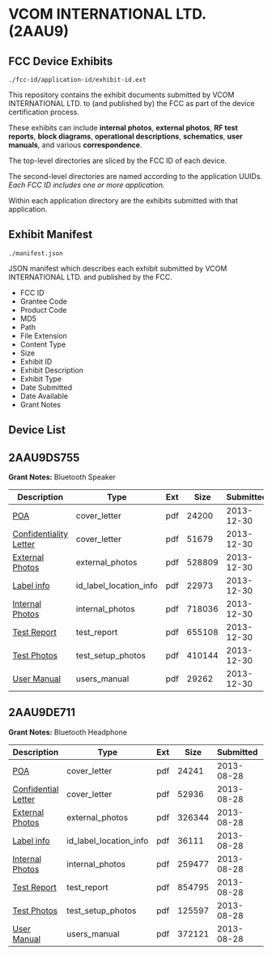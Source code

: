 # VCOM  INTERNATIONAL  LTD. (2AAU9)
## FCC Device Exhibits

```
./fcc-id/application-id/exhibit-id.ext
```

This repository contains the exhibit documents submitted by VCOM  INTERNATIONAL  LTD. to (and published by) the FCC as part of the device certification process.

These exhibits can include **internal photos**, **external photos**, **RF test reports**, **block diagrams**, **operational descriptions**, **schematics**, **user manuals**, and various **correspondence**.

The top-level directories are sliced by the FCC ID of each device.

The second-level directories are named according to the application UUIDs. *Each FCC ID includes one or more application.*

Within each application directory are the exhibits submitted with that application. 

## Exhibit Manifest

```
./manifest.json
```

JSON manifest which describes each exhibit submitted by VCOM  INTERNATIONAL  LTD. and published by the FCC.

- FCC ID
- Grantee Code
- Product Code
- MD5
- Path
- File Extension
- Content Type
- Size
- Exhibit ID
- Exhibit Description
- Exhibit Type
- Date Submitted
- Date Available
- Grant Notes

## Device List
## 2AAU9DS755
**Grant Notes:** Bluetooth Speaker

| Description | Type | Ext | Size | Submitted | Available |
| ----------- | ---- | --- | ---- | --------- | --------- |
| [POA](2AAU9DS755/a2af053a1a6b1847efd1b3abc6d2db3c/2153651.pdf) | cover_letter | pdf | 24200 | 2013-12-30 | 2013-12-30 |
| [Confidentiality Letter](2AAU9DS755/a2af053a1a6b1847efd1b3abc6d2db3c/2153656.pdf) | cover_letter | pdf | 51679 | 2013-12-30 | 2013-12-30 |
| [External Photos](2AAU9DS755/a2af053a1a6b1847efd1b3abc6d2db3c/2153652.pdf) | external_photos | pdf | 528809 | 2013-12-30 | 2013-12-30 |
| [Label info](2AAU9DS755/a2af053a1a6b1847efd1b3abc6d2db3c/2153655.pdf) | id_label_location_info | pdf | 22973 | 2013-12-30 | 2013-12-30 |
| [Internal Photos](2AAU9DS755/a2af053a1a6b1847efd1b3abc6d2db3c/2153654.pdf) | internal_photos | pdf | 718036 | 2013-12-30 | 2013-12-30 |
| [Test Report](2AAU9DS755/a2af053a1a6b1847efd1b3abc6d2db3c/2153653.pdf) | test_report | pdf | 655108 | 2013-12-30 | 2013-12-30 |
| [Test Photos](2AAU9DS755/a2af053a1a6b1847efd1b3abc6d2db3c/2153657.pdf) | test_setup_photos | pdf | 410144 | 2013-12-30 | 2013-12-30 |
| [User Manual](2AAU9DS755/a2af053a1a6b1847efd1b3abc6d2db3c/2153658.pdf) | users_manual | pdf | 29262 | 2013-12-30 | 2013-12-30 |
## 2AAU9DE711
**Grant Notes:** Bluetooth Headphone

| Description | Type | Ext | Size | Submitted | Available |
| ----------- | ---- | --- | ---- | --------- | --------- |
| [POA](2AAU9DE711/47a6c627025d199f0aa881085e6286a3/2055112.pdf) | cover_letter | pdf | 24241 | 2013-08-28 | 2013-08-28 |
| [Confidential Letter](2AAU9DE711/47a6c627025d199f0aa881085e6286a3/2055117.pdf) | cover_letter | pdf | 52936 | 2013-08-28 | 2013-08-28 |
| [External Photos](2AAU9DE711/47a6c627025d199f0aa881085e6286a3/2055113.pdf) | external_photos | pdf | 326344 | 2013-08-28 | 2013-08-28 |
| [Label info](2AAU9DE711/47a6c627025d199f0aa881085e6286a3/2055116.pdf) | id_label_location_info | pdf | 36111 | 2013-08-28 | 2013-08-28 |
| [Internal Photos](2AAU9DE711/47a6c627025d199f0aa881085e6286a3/2055115.pdf) | internal_photos | pdf | 259477 | 2013-08-28 | 2013-08-28 |
| [Test Report](2AAU9DE711/47a6c627025d199f0aa881085e6286a3/2055114.pdf) | test_report | pdf | 854795 | 2013-08-28 | 2013-08-28 |
| [Test Photos](2AAU9DE711/47a6c627025d199f0aa881085e6286a3/2055118.pdf) | test_setup_photos | pdf | 125597 | 2013-08-28 | 2013-08-28 |
| [User Manual](2AAU9DE711/47a6c627025d199f0aa881085e6286a3/2055119.pdf) | users_manual | pdf | 372121 | 2013-08-28 | 2013-08-28 |
